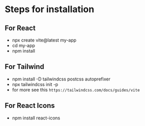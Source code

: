 # Steps for installation
## For React
- npx create vite@latest my-app
- cd my-app
- npm install

## For Tailwind
- npm install -D tailwindcss postcss autoprefixer
- npx tailwindcss init -p
- for more see this `https://tailwindcss.com/docs/guides/vite`

## For React Icons
- npm install react-icons
